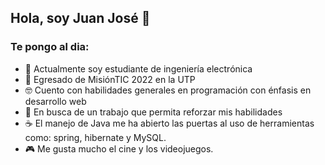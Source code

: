 ## Hola, soy Juan José 👋
### Te pongo al dia:
  - 🌱 Actualmente soy estudiante de ingeniería electrónica
  - 🚀 Egresado de MisiónTIC 2022 en la UTP
  - 🤓 Cuento con habilidades generales en programación con énfasis en desarrollo web
  - 💼 En busca de un trabajo que permita reforzar mis habilidades
  - ☕ El manejo de Java me ha abierto las puertas al uso de herramientas como: spring, hibernate y MySQL.
  - 🎮 Me gusta mucho el cine y los videojuegos.
<!--
**juanRpy/juanRpy** is a ✨ _special_ ✨ repository because its `README.md` (this file) appears on your GitHub profile.

Here are some ideas to get you started:

- 🔭 I’m currently working on ...
- 🌱 I’m currently learning electronic engineering 
- 👯 I’m looking to collaborate on ...
- 🤔 I’m looking for help with ...
- 💬 Ask me about ...
- 📫 How to reach me: ...
- 😄 Pronouns: ...
- ⚡ Fun fact: 
-->
